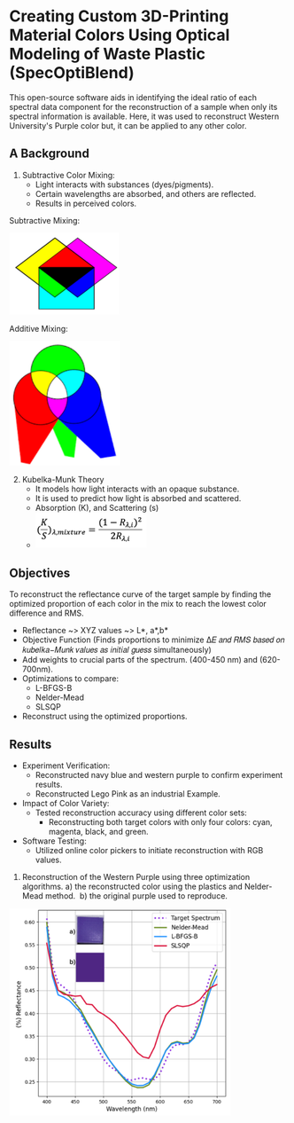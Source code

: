 # Creating Custom 3D-Printing Material Colors Using Optical Modeling of Waste Plastic (SpecOptiBlend)


This open-source software aids in identifying the ideal ratio of each spectral data component for the reconstruction of a sample when only its spectral information is available.
Here, it was used to reconstruct Western University's Purple color but, it can be applied to any other color.


## A Background

1. Subtractive Color Mixing:
   - Light interacts with substances (dyes/pigments).
   - Certain wavelengths are absorbed, and others are reflected.
   - Results in perceived colors.
  
Subtractive Mixing:

<img src="images/subtractive-mixing.png" alt='subtractive' width='200'>


Additive Mixing:


<img src="images/additive-mixing.png" alt='subtractive' width='200'>


2. Kubelka-Munk Theory
   - It models how light interacts with an opaque substance.
   - It is used to predict how light is absorbed and scattered.
   - Absorption (K), and Scattering (s)
   - <img src="images/kubelka-munk.png" alt="kubelka-munk formula" width='200'>


## Objectives

To reconstruct the reflectance curve of the target sample by finding the optimized proportion of each color in the mix to reach the lowest color difference and RMS.

- Reflectance ~> XYZ values ~> L*, a*,b*
- Objective Function (Finds proportions to minimize ∆𝐸 𝑎𝑛𝑑 𝑅𝑀𝑆 𝑏𝑎𝑠𝑒𝑑 𝑜𝑛 𝑘𝑢𝑏𝑒𝑙𝑘𝑎−𝑀𝑢𝑛𝑘 𝑣𝑎𝑙𝑢𝑒𝑠  𝑎𝑠 𝑖𝑛𝑖𝑡𝑖𝑎𝑙 𝑔𝑢𝑒𝑠𝑠 simultaneously)
- Add weights to crucial parts of the spectrum. (400-450 nm) and (620-700nm).
- Optimizations to compare:
   - L-BFGS-B
   - Nelder-Mead
   - SLSQP
- Reconstruct using the optimized proportions.


## Results

- Experiment Verification:
  - Reconstructed navy blue and western purple to confirm experiment results.
  - Reconstructed Lego Pink as an industrial Example.
- Impact of Color Variety:
  - Tested reconstruction accuracy using different color sets:
      - Reconstructing both target colors with only four colors: cyan, magenta, black, and green.
- Software Testing:
   - Utilized online color pickers to initiate reconstruction with RGB values.


1. Reconstruction of the Western Purple  using three optimization algorithms.
 a) the reconstructed color using the plastics and Nelder-Mead method.  
 b) the original purple used to reproduce.

<img src='images/western8.png' width='400'>















